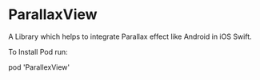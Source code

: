 # ParallaxView
A Library which helps to integrate Parallax effect like Android in iOS Swift. 

To Install Pod
run:

pod 'ParallexView'
